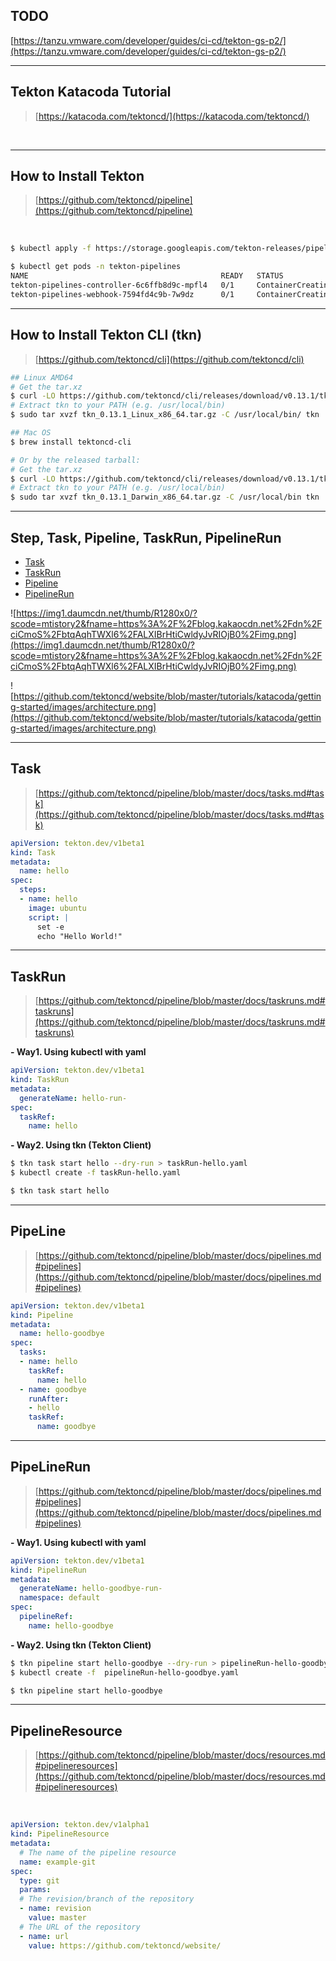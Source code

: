 ## TODO
[https://tanzu.vmware.com/developer/guides/ci-cd/tekton-gs-p2/](https://tanzu.vmware.com/developer/guides/ci-cd/tekton-gs-p2/)

---
## Tekton Katacoda Tutorial
> [https://katacoda.com/tektoncd/](https://katacoda.com/tektoncd/)

<br/>

---
## How to Install Tekton
> [https://github.com/tektoncd/pipeline](https://github.com/tektoncd/pipeline)
<br/>

```bash
$ kubectl apply -f https://storage.googleapis.com/tekton-releases/pipeline/latest/release.yaml

$ kubectl get pods -n tekton-pipelines
NAME                                           READY   STATUS              RESTARTS   AGE
tekton-pipelines-controller-6c6ffb8d9c-mpfl4   0/1     ContainerCreating   0          7s
tekton-pipelines-webhook-7594fd4c9b-7w9dz      0/1     ContainerCreating   0          7s
```

---
## How to Install Tekton CLI (tkn)
> [https://github.com/tektoncd/cli](https://github.com/tektoncd/cli)

```bash
## Linux AMD64
# Get the tar.xz
$ curl -LO https://github.com/tektoncd/cli/releases/download/v0.13.1/tkn_0.13.1_Linux_x86_64.tar.gz
# Extract tkn to your PATH (e.g. /usr/local/bin)
$ sudo tar xvzf tkn_0.13.1_Linux_x86_64.tar.gz -C /usr/local/bin/ tkn

## Mac OS
$ brew install tektoncd-cli

# Or by the released tarball:
# Get the tar.xz
$ curl -LO https://github.com/tektoncd/cli/releases/download/v0.13.1/tkn_0.13.1_Darwin_x86_64.tar.gz
# Extract tkn to your PATH (e.g. /usr/local/bin)
$ sudo tar xvzf tkn_0.13.1_Darwin_x86_64.tar.gz -C /usr/local/bin tkn
```

---
## Step, Task, Pipeline, TaskRun, PipelineRun
- [Task](https://github.com/rolroralra/hello-tekton#task)
- [TaskRun](https://github.com/rolroralra/hello-tekton#taskrun)
- [Pipeline](https://github.com/rolroralra/hello-tekton#pipeline)
- [PipelineRun](https://github.com/rolroralra/hello-tekton#pipelinerun)

![https://img1.daumcdn.net/thumb/R1280x0/?scode=mtistory2&fname=https%3A%2F%2Fblog.kakaocdn.net%2Fdn%2FciCmoS%2FbtqAqhTWXl6%2FALXIBrHtiCwldyJvRIOjB0%2Fimg.png](https://img1.daumcdn.net/thumb/R1280x0/?scode=mtistory2&fname=https%3A%2F%2Fblog.kakaocdn.net%2Fdn%2FciCmoS%2FbtqAqhTWXl6%2FALXIBrHtiCwldyJvRIOjB0%2Fimg.png)

![https://github.com/tektoncd/website/blob/master/tutorials/katacoda/getting-started/images/architecture.png](https://github.com/tektoncd/website/blob/master/tutorials/katacoda/getting-started/images/architecture.png)

---
## Task
> [https://github.com/tektoncd/pipeline/blob/master/docs/tasks.md#task](https://github.com/tektoncd/pipeline/blob/master/docs/tasks.md#task)

```yaml
apiVersion: tekton.dev/v1beta1
kind: Task
metadata:
  name: hello
spec:
  steps:
  - name: hello
    image: ubuntu
    script: |
      set -e
      echo "Hello World!"
```
---
## TaskRun
> [https://github.com/tektoncd/pipeline/blob/master/docs/taskruns.md#taskruns](https://github.com/tektoncd/pipeline/blob/master/docs/taskruns.md#taskruns)

**- Way1. Using kubectl with yaml**
```yaml
apiVersion: tekton.dev/v1beta1
kind: TaskRun
metadata:
  generateName: hello-run-
spec:
  taskRef:
    name: hello
```

**- Way2. Using tkn (Tekton Client)**
```bash
$ tkn task start hello --dry-run > taskRun-hello.yaml
$ kubectl create -f taskRun-hello.yaml

$ tkn task start hello
```
---
## PipeLine
> [https://github.com/tektoncd/pipeline/blob/master/docs/pipelines.md#pipelines](https://github.com/tektoncd/pipeline/blob/master/docs/pipelines.md#pipelines)

```yaml
apiVersion: tekton.dev/v1beta1
kind: Pipeline
metadata:
  name: hello-goodbye
spec:
  tasks:
  - name: hello
    taskRef:
      name: hello
  - name: goodbye
    runAfter: 
    - hello
    taskRef:
      name: goodbye
```
---
## PipeLineRun
> [https://github.com/tektoncd/pipeline/blob/master/docs/pipelines.md#pipelines](https://github.com/tektoncd/pipeline/blob/master/docs/pipelines.md#pipelines)

**- Way1. Using kubectl with yaml**
```yaml
apiVersion: tekton.dev/v1beta1
kind: PipelineRun
metadata:
  generateName: hello-goodbye-run-
  namespace: default
spec:
  pipelineRef:
    name: hello-goodbye
```

**- Way2. Using tkn (Tekton Client)**
```bash
$ tkn pipeline start hello-goodbye --dry-run > pipelineRun-hello-goodbye.yaml
$ kubectl create -f  pipelineRun-hello-goodbye.yaml

$ tkn pipeline start hello-goodbye
```

---
## PipelineResource
> [https://github.com/tektoncd/pipeline/blob/master/docs/resources.md#pipelineresources](https://github.com/tektoncd/pipeline/blob/master/docs/resources.md#pipelineresources)
<br/>

```yaml
apiVersion: tekton.dev/v1alpha1
kind: PipelineResource
metadata:
  # The name of the pipeline resource
  name: example-git
spec:
  type: git
  params:
  # The revision/branch of the repository
  - name: revision
    value: master
  # The URL of the repository
  - name: url
    value: https://github.com/tektoncd/website/
```
